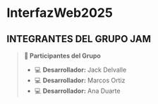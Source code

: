 # InterfazWeb2025

## INTEGRANTES DEL GRUPO JAM

> **👤 Participantes del Grupo**
> - 💻 **Desarrollador:** Jack Delvalle
> - 💻 **Desarrollador:** Marcos Ortiz
> - 💻 **Desarrollador:** Ana Duarte
